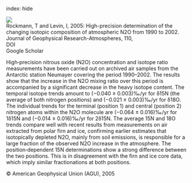 index: hide

<div class="Citation">
    <div class="Citation-thumb CitationThumb-linked"  data-href="https://doi.org/10.1029/2005jd006066">
      <img src="https://static.claimspace.cloud/climate-study-static/refs/thumbs/2/Rockmann_and_Levin_2005-thumb.png" />
    </div>

  <div class="Citation-body">
    <div class="Citation-text">Rockmann, T and Levin, I, 2005: High-precision determination of the changing isotopic composition of atmospheric N2O from 1990 to 2002. <span class="Article-journal">Journal of Geophysical Research-Atmospheres, </span><span class="Article-volume">110, </span></div>
    <div class="Citation-links">
      <div class="CitationLink" data-href="https://doi.org/10.1029/2005jd006066">
        <div class="CitationLink-icon CitationLink-Doi"></div>
        <div class="CitationLink-text">DOI</div>
      </div>
      <div class="CitationLink" data-href="https://scholar.google.com/scholar?q=10.1029/2005jd006066">
        <div class="CitationLink-icon CitationLink-Scholar"></div>
        <div class="CitationLink-text">Google Scholar</div>
      </div>
    </div>
  </div>
</div>

High‐precision nitrous oxide (N2O) concentration and isotope ratio measurements have been carried out on archived air samples from the Antarctic station Neumayer covering the period 1990–2002. The results show that the increase in the N2O mixing ratio over this period is accompanied by a significant decrease in the heavy isotope content. The temporal isotope trends amount to (−0.040 ± 0.003)‰/yr for δ15N (the average of both nitrogen positions) and (−0.021 ± 0.003)‰/yr for δ18O. The individual trends for the terminal (position 1) and central (position 2) nitrogen atoms within the N2O molecule are (−0.064 ± 0.016)‰/yr for 1δ15N and (−0.014 ± 0.016)‰/yr for 2δ15N. The average 15N and 18O trends compare well with recent results from measurements on air extracted from polar firn and ice, confirming earlier estimates that isotopically depleted N2O, mainly from soil emissions, is responsible for a large fraction of the observed N2O increase in the atmosphere. The position‐dependent 15N determinations show a strong difference between the two positions. This is in disagreement with the firn and ice core data, which imply similar fractionations at both positions.

<div class="Citation-copy">
&copy; American Geophysical Union (AGU), 2005
</div>